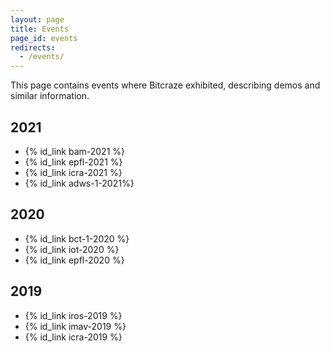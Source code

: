 ```yaml
---
layout: page
title: Events
page_id: events
redirects:
  - /events/
---
```


This page contains events where Bitcraze exhibited, describing demos and similar
information.

## 2021
* {% id_link bam-2021 %}
* {% id_link epfl-2021 %}
* {% id_link icra-2021 %}
* {% id_link adws-1-2021%}

## 2020
* {% id_link bct-1-2020 %}
* {% id_link iot-2020 %}
* {% id_link epfl-2020 %}

## 2019
* {% id_link iros-2019 %}
* {% id_link imav-2019 %}
* {% id_link icra-2019 %}



